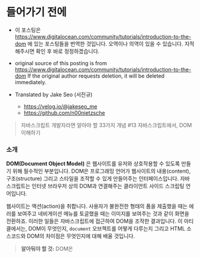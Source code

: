 # 들어가기 전에
- 이 포스팅은 https://www.digitalocean.com/community/tutorials/introduction-to-the-dom 에 있는 포스팅들을 번역한 것입니다. 오역이나 의역이 있을 수 있습니다. 지적해주시면 확인 후 바로 정정하겠습니다.

- original source of this posting is from https://www.digitalocean.com/community/tutorials/introduction-to-the-dom If the original author requests deletion, it will be deleted immediately.

- Translated by Jake Seo (서진규)

	- https://velog.io/@jakeseo_me
	- https://github.com/n00nietzsche

> 자바스크립트 개발자라면 알아야 할 33가지 개념 #13 자바스크립트에서, DOM 이해하기

### 소개

**DOM(Document Object Model)** 은 웹사이트를 유저와 상호작용할 수 있도록 만들기 위해 필수적인 부분입니다. DOM은 프로그래밍 언어가 웹사이트의 내용(content), 구조(structure) 그리고 스타일을 조작할 수 있게 만들어주는 인터페이스입니다. 자바스크립트는 인터넷 브라우저 상의 DOM과 연결해주는 클라이언트 사이드 스크립팅 언어입니다.

웹사이트는 액션(action)을 취합니다. 사용자가 불완전한 형태의 폼을 제출했을 때는 에러를 보여주고 네비게이션 메뉴를 토글했을 때는 이미지를 보여주는 것과 같이 화면을 전환하죠. 이러한 일들은 자바스크립트에 접근하여 DOM을 조작한 결과입니다. 이 아티클에서는, DOM이 무엇인지, `document` 오브젝트를 어떻게 다루는지 그리고 HTML 소스코드와 DOM의 차이점은 무엇인지에 대해 배울 것입니다.

> **알아둬야 할 것:** DOM은  
